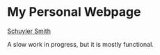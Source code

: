 # My Personal Webpage

[Schuyler Smith](http://schuyler-smith.github.io/) 

A slow work in progress, but it is mostly functional.

<!-- a=1
for i in *.jpg; do
  new=$(printf "%d.jpg" "$a")
  mv -i -- "$i" "$new"
  let a=a+1
done

for i in *.jpg; do
  convert  -resize 50% $i $i.resized
done -->